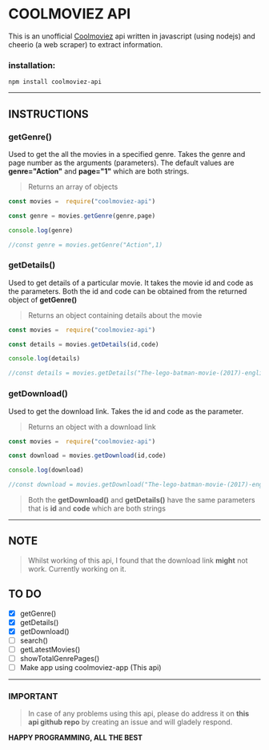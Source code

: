 # **COOLMOVIEZ API**

This is an unofficial [Coolmoviez](https://www.coolmoviez.shop/) api written in javascript (using nodejs) and cheerio (a web scraper) to extract information.

### **installation:**
`npm install coolmoviez-api`

---
## **INSTRUCTIONS**

### **getGenre()**
Used to get the all the movies in a specified genre. Takes the genre and page number as the arguments (parameters). The default values are **genre="Action"** and **page="1"** which are both strings.
>Returns an array of objects

```js
const movies =  require("coolmoviez-api")

const genre = movies.getGenre(genre,page)

console.log(genre)

//const genre = movies.getGenre("Action",1)
```

### **getDetails()**
Used to get details of a particular movie. It takes the movie id and code as the parameters. Both the id and code can be obtained from the returned object of **getGenre()**
> Returns an object containing details about the movie

```js
const movies =  require("coolmoviez-api")

const details = movies.getDetails(id,code)

console.log(details)

//const details = movies.getDetails("The-lego-batman-movie-(2017)-english-movie",575)
```

### **getDownload()**

Used to get the download link. Takes the id and code as the parameter.
> Returns an object with a download link

```js
const movies =  require("coolmoviez-api")

const download = movies.getDownload(id,code)

console.log(download)

//const download = movies.getDownload("The-lego-batman-movie-(2017)-english-movie",575)
```

> Both the **getDownload()** and **getDetails()** have the same parameters that is **id** and **code** which are both strings

---

## **NOTE**
>Whilst working of this api, I found that the download link **might** not work. Currently working on it.

## **TO DO**
- [x] getGenre()
- [x] getDetails()
- [x] getDownload()
- [ ] search()
- [ ] getLatestMovies()
- [ ] showTotalGenrePages()
- [ ] Make app using coolmoviez-app (This api)
---

### IMPORTANT
> In case of any problems using this api, please do address it on **this api github repo** by creating an issue and will gladely respond.

**HAPPY PROGRAMMING, ALL THE BEST**
